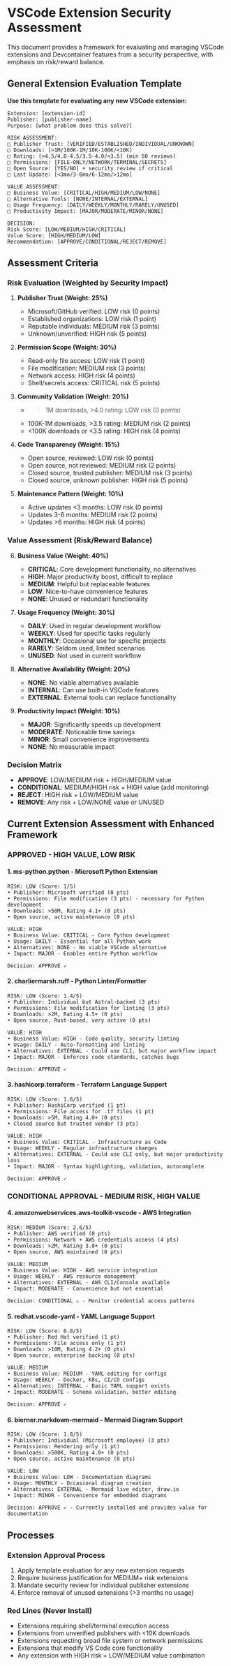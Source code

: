 # VSCode Extension Security Assessment

This document provides a framework for evaluating and managing VSCode extensions and Devcontainer features
from a security perspective, with emphasis on risk/reward balance.

## General Extension Evaluation Template

**Use this template for evaluating any new VSCode extension:**

```
Extension: [extension-id]
Publisher: [publisher-name]
Purpose: [what problem does this solve?]

RISK ASSESSMENT:
□ Publisher Trust: [VERIFIED/ESTABLISHED/INDIVIDUAL/UNKNOWN] 
□ Downloads: [>1M/100K-1M/10K-100K/<10K]
□ Rating: [>4.5/4.0-4.5/3.5-4.0/<3.5] (min 50 reviews)
□ Permissions: [FILE-ONLY/NETWORK/TERMINAL/SECRETS]
□ Open Source: [YES/NO] + security review if critical
□ Last Update: [<3mo/3-6mo/6-12mo/>12mo]

VALUE ASSESSMENT:
□ Business Value: [CRITICAL/HIGH/MEDIUM/LOW/NONE]
□ Alternative Tools: [NONE/INTERNAL/EXTERNAL] 
□ Usage Frequency: [DAILY/WEEKLY/MONTHLY/RARELY/UNUSED]
□ Productivity Impact: [MAJOR/MODERATE/MINOR/NONE]

DECISION:
Risk Score: [LOW/MEDIUM/HIGH/CRITICAL]
Value Score: [HIGH/MEDIUM/LOW] 
Recommendation: [APPROVE/CONDITIONAL/REJECT/REMOVE]
```

## Assessment Criteria

### Risk Evaluation (Weighted by Security Impact)

1. **Publisher Trust (Weight: 25%)**
   - Microsoft/GitHub verified: LOW risk (0 points)
   - Established organizations: LOW risk (1 point)
   - Reputable individuals: MEDIUM risk (3 points)
   - Unknown/unverified: HIGH risk (5 points)

2. **Permission Scope (Weight: 30%)**
   - Read-only file access: LOW risk (1 point)
   - File modification: MEDIUM risk (3 points)
   - Network access: HIGH risk (4 points)
   - Shell/secrets access: CRITICAL risk (5 points)

3. **Community Validation (Weight: 20%)**
   - >1M downloads, >4.0 rating: LOW risk (0 points)
   - 100K-1M downloads, >3.5 rating: MEDIUM risk (2 points)
   - <100K downloads or <3.5 rating: HIGH risk (4 points)

4. **Code Transparency (Weight: 15%)**
   - Open source, reviewed: LOW risk (0 points)
   - Open source, not reviewed: MEDIUM risk (2 points)
   - Closed source, trusted publisher: MEDIUM risk (3 points)
   - Closed source, unknown publisher: HIGH risk (5 points)

5. **Maintenance Pattern (Weight: 10%)**
   - Active updates <3 months: LOW risk (0 points)
   - Updates 3-6 months: MEDIUM risk (2 points)
   - Updates >6 months: HIGH risk (4 points)

### Value Assessment (Risk/Reward Balance)

6. **Business Value (Weight: 40%)**
   - **CRITICAL**: Core development functionality, no alternatives
   - **HIGH**: Major productivity boost, difficult to replace
   - **MEDIUM**: Helpful but replaceable features
   - **LOW**: Nice-to-have convenience features
   - **NONE**: Unused or redundant functionality

7. **Usage Frequency (Weight: 30%)**
   - **DAILY**: Used in regular development workflow
   - **WEEKLY**: Used for specific tasks regularly
   - **MONTHLY**: Occasional use for specific projects
   - **RARELY**: Seldom used, limited scenarios
   - **UNUSED**: Not used in current workflow

8. **Alternative Availability (Weight: 20%)**
   - **NONE**: No viable alternatives available
   - **INTERNAL**: Can use built-in VSCode features
   - **EXTERNAL**: External tools can replace functionality

9. **Productivity Impact (Weight: 10%)**
   - **MAJOR**: Significantly speeds up development
   - **MODERATE**: Noticeable time savings
   - **MINOR**: Small convenience improvements
   - **NONE**: No measurable impact

### Decision Matrix

- **APPROVE**: LOW/MEDIUM risk + HIGH/MEDIUM value
- **CONDITIONAL**: MEDIUM/HIGH risk + HIGH value (add monitoring)
- **REJECT**: HIGH risk + LOW/MEDIUM value
- **REMOVE**: Any risk + LOW/NONE value or UNUSED

## Current Extension Assessment with Enhanced Framework

### APPROVED - HIGH VALUE, LOW RISK

#### 1. ms-python.python - Microsoft Python Extension
```
RISK: LOW (Score: 1/5)
• Publisher: Microsoft verified (0 pts)
• Permissions: File modification (3 pts) - necessary for Python development
• Downloads: >50M, Rating 4.1+ (0 pts)
• Open source, active maintenance (0 pts)

VALUE: HIGH 
• Business Value: CRITICAL - Core Python development
• Usage: DAILY - Essential for all Python work
• Alternatives: NONE - No viable VSCode alternative
• Impact: MAJOR - Enables entire Python workflow

Decision: APPROVE ✓
```

#### 2. charliermarsh.ruff - Python Linter/Formatter
```
RISK: LOW (Score: 1.4/5)
• Publisher: Individual but Astral-backed (3 pts)
• Permissions: File modification for linting (3 pts)
• Downloads: >2M, Rating 4.5+ (0 pts)
• Open source, Rust-based, very active (0 pts)

VALUE: HIGH
• Business Value: HIGH - Code quality, security linting
• Usage: DAILY - Auto-formatting and linting
• Alternatives: EXTERNAL - Could use CLI, but major workflow impact
• Impact: MAJOR - Enforces code standards, catches bugs

Decision: APPROVE ✓
```

#### 3. hashicorp.terraform - Terraform Language Support
```
RISK: LOW (Score: 1.6/5)
• Publisher: HashiCorp verified (1 pt)
• Permissions: File access for .tf files (1 pt)
• Downloads: >5M, Rating 4.0+ (0 pts)
• Closed source but trusted vendor (3 pts)

VALUE: HIGH
• Business Value: CRITICAL - Infrastructure as Code
• Usage: WEEKLY - Regular infrastructure changes
• Alternatives: EXTERNAL - Could use CLI only, but major productivity loss
• Impact: MAJOR - Syntax highlighting, validation, autocomplete

Decision: APPROVE ✓
```

### CONDITIONAL APPROVAL - MEDIUM RISK, HIGH VALUE

#### 4. amazonwebservices.aws-toolkit-vscode - AWS Integration
```
RISK: MEDIUM (Score: 2.6/5) 
• Publisher: AWS verified (0 pts)
• Permissions: Network + AWS credentials access (4 pts)
• Downloads: >2M, Rating 3.8+ (0 pts)
• Open source, AWS maintained (0 pts)

VALUE: MEDIUM
• Business Value: HIGH - AWS service integration
• Usage: WEEKLY - AWS resource management
• Alternatives: EXTERNAL - AWS CLI/Console available
• Impact: MODERATE - Convenience but not essential

Decision: CONDITIONAL ⚠️ - Monitor credential access patterns
```

#### 5. redhat.vscode-yaml - YAML Language Support  
```
RISK: LOW (Score: 0.8/5)
• Publisher: Red Hat verified (1 pt)
• Permissions: File access only (1 pt)
• Downloads: >10M, Rating 4.2+ (0 pts)
• Open source, enterprise backing (0 pts)

VALUE: MEDIUM
• Business Value: MEDIUM - YAML editing for configs
• Usage: WEEKLY - Docker, K8s, CI/CD configs
• Alternatives: INTERNAL - Basic YAML support exists
• Impact: MODERATE - Schema validation, better editing

Decision: APPROVE ✓
```

#### 6. bierner.markdown-mermaid - Mermaid Diagram Support
```
RISK: LOW (Score: 1.8/5)
• Publisher: Individual (Microsoft employee) (3 pts)
• Permissions: Rendering only (1 pt)
• Downloads: >500K, Rating 4.0+ (0 pts)
• Open source, active maintenance (0 pts)

VALUE: LOW
• Business Value: LOW - Documentation diagrams
• Usage: MONTHLY - Occasional diagram creation
• Alternatives: EXTERNAL - Mermaid live editor, draw.io
• Impact: MINOR - Convenience for embedded diagrams

Decision: APPROVE ✓ - Currently installed and provides value for documentation
```

## Processes

### Extension Approval Process
1. Apply template evaluation for any new extension requests
2. Require business justification for MEDIUM+ risk extensions
3. Mandate security review for individual publisher extensions
4. Enforce removal of unused extensions (>3 months no usage)

### Red Lines (Never Install)
- Extensions requiring shell/terminal execution access
- Extensions from unverified publishers with <10K downloads
- Extensions requesting broad file system or network permissions  
- Extensions that modify VS Code core functionality
- Any extension with HIGH risk + LOW/MEDIUM value combination

